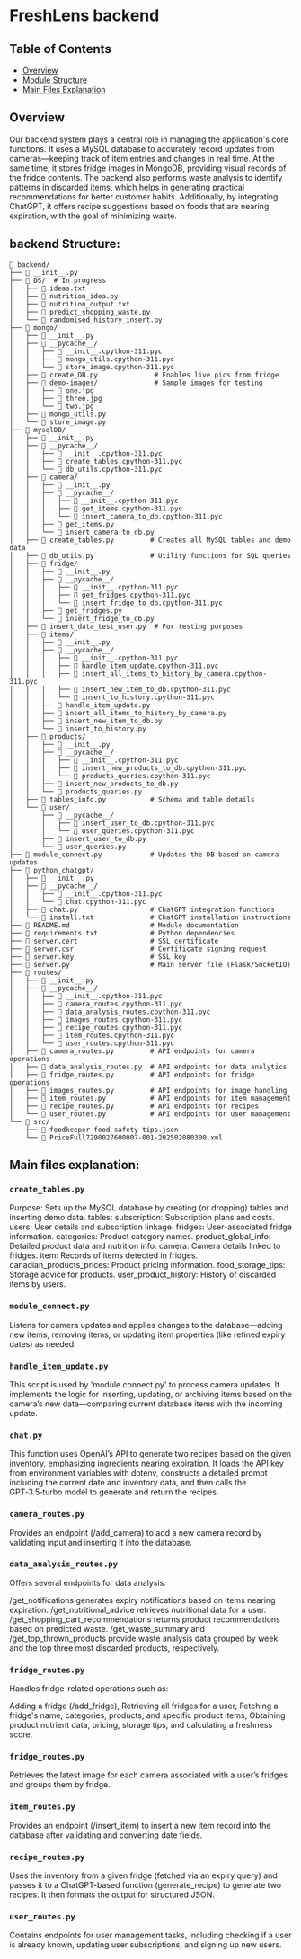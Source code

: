 # FreshLens backend

## Table of Contents
- [Overview](#overview)
- [Module Structure](#module-structure)
- [Main Files Explanation](#main-files-explanation)
  

## Overview  
Our backend system plays a central role in managing the application's core functions. It uses a MySQL database to accurately record updates from cameras—keeping track of item entries and changes in real time. At the same time, it stores fridge images in MongoDB, providing visual records of the fridge contents. The backend also performs waste analysis to identify patterns in discarded items, which helps in generating practical recommendations for better customer habits. Additionally, by integrating ChatGPT, it offers recipe suggestions based on foods that are nearing expiration, with the goal of minimizing waste.



## backend Structure:
```
📂 backend/
├── 📄 __init__.py
├── 📂 DS/  # In progress
│   ├── 📄 ideas.txt
│   ├── 📄 nutrition_idea.py
│   ├── 📄 nutrition_output.txt
│   ├── 📄 predict_shopping_waste.py
│   └── 📄 randomised_history_insert.py
├── 📂 mongo/
│   ├── 📄 __init__.py
│   ├── 📂 __pycache__/
│   │   ├── 📄 __init__.cpython-311.pyc
│   │   ├── 📄 mongo_utils.cpython-311.pyc
│   │   └── 📄 store_image.cpython-311.pyc
│   ├── 📄 create_DB.py              # Enables live pics from fridge
│   ├── 📂 demo-images/              # Sample images for testing
│   │   ├── 📄 one.jpg
│   │   ├── 📄 three.jpg
│   │   └── 📄 two.jpg
│   ├── 📄 mongo_utils.py
│   └── 📄 store_image.py
├── 📂 mysqlDB/
│   ├── 📄 __init__.py
│   ├── 📂 __pycache__/
│   │   ├── 📄 __init__.cpython-311.pyc
│   │   ├── 📄 create_tables.cpython-311.pyc
│   │   └── 📄 db_utils.cpython-311.pyc
│   ├── 📂 camera/
│   │   ├── 📄 __init__.py
│   │   ├── 📂 __pycache__/
│   │   │   ├── 📄 __init__.cpython-311.pyc
│   │   │   ├── 📄 get_items.cpython-311.pyc
│   │   │   └── 📄 insert_camera_to_db.cpython-311.pyc
│   │   ├── 📄 get_items.py
│   │   └── 📄 insert_camera_to_db.py
│   ├── 📄 create_tables.py         # Creates all MySQL tables and demo data
│   ├── 📄 db_utils.py              # Utility functions for SQL queries
│   ├── 📂 fridge/
│   │   ├── 📄 __init__.py
│   │   ├── 📂 __pycache__/
│   │   │   ├── 📄 __init__.cpython-311.pyc
│   │   │   ├── 📄 get_fridges.cpython-311.pyc
│   │   │   └── 📄 insert_fridge_to_db.cpython-311.pyc
│   │   ├── 📄 get_fridges.py
│   │   └── 📄 insert_fridge_to_db.py
│   ├── 📄 insert_data_test_user.py  # For testing purposes
│   ├── 📂 items/
│   │   ├── 📄 __init__.py
│   │   ├── 📂 __pycache__/
│   │   │   ├── 📄 __init__.cpython-311.pyc
│   │   │   ├── 📄 handle_item_update.cpython-311.pyc
│   │   │   ├── 📄 insert_all_items_to_history_by_camera.cpython-311.pyc
│   │   │   ├── 📄 insert_new_item_to_db.cpython-311.pyc
│   │   │   └── 📄 insert_to_history.cpython-311.pyc
│   │   ├── 📄 handle_item_update.py
│   │   ├── 📄 insert_all_items_to_history_by_camera.py
│   │   ├── 📄 insert_new_item_to_db.py
│   │   └── 📄 insert_to_history.py
│   ├── 📂 products/
│   │   ├── 📄 __init__.py
│   │   ├── 📂 __pycache__/
│   │   │   ├── 📄 __init__.cpython-311.pyc
│   │   │   ├── 📄 insert_new_products_to_db.cpython-311.pyc
│   │   │   └── 📄 products_queries.cpython-311.pyc
│   │   ├── 📄 insert_new_products_to_db.py
│   │   └── 📄 products_queries.py
│   ├── 📄 tables_info.py           # Schema and table details
│   └── 📂 user/
│       ├── 📂 __pycache__/
│       │   ├── 📄 insert_user_to_db.cpython-311.pyc
│       │   └── 📄 user_queries.cpython-311.pyc
│       ├── 📄 insert_user_to_db.py
│       └── 📄 user_queries.py
├── 📄 module_connect.py            # Updates the DB based on camera updates
├── 📂 python_chatgpt/
│   ├── 📄 __init__.py
│   ├── 📂 __pycache__/
│   │   ├── 📄 __init__.cpython-311.pyc
│   │   └── 📄 chat.cpython-311.pyc
│   ├── 📄 chat.py                  # ChatGPT integration functions
│   └── 📄 install.txt              # ChatGPT installation instructions
├── 📄 README.md                    # Module documentation
├── 📄 requirements.txt             # Python dependencies
├── 📄 server.cert                  # SSL certificate
├── 📄 server.csr                   # Certificate signing request
├── 📄 server.key                   # SSL key
├── 📄 server.py                    # Main server file (Flask/SocketIO)
├── 📂 routes/
│   ├── 📄 __init__.py
│   ├── 📂 __pycache__/
│   │   ├── 📄 __init__.cpython-311.pyc
│   │   ├── 📄 camera_routes.cpython-311.pyc
│   │   ├── 📄 data_analysis_routes.cpython-311.pyc
│   │   ├── 📄 images_routes.cpython-311.pyc
│   │   ├── 📄 recipe_routes.cpython-311.pyc
│   │   ├── 📄 item_routes.cpython-311.pyc
│   │   └── 📄 user_routes.cpython-311.pyc
│   ├── 📄 camera_routes.py         # API endpoints for camera operations
│   ├── 📄 data_analysis_routes.py  # API endpoints for data analytics
│   ├── 📄 fridge_routes.py         # API endpoints for fridge operations
│   ├── 📄 images_routes.py         # API endpoints for image handling
│   ├── 📄 item_routes.py           # API endpoints for item management
│   ├── 📄 recipe_routes.py         # API endpoints for recipes
│   └── 📄 user_routes.py           # API endpoints for user management
└── 📂 src/
    ├── 📄 foodkeeper-food-safety-tips.json
    └── 📄 PriceFull7290027600007-001-202502080300.xml

```

## Main files explanation:

### `create_tables.py`
Purpose:
Sets up the MySQL database by creating (or dropping) tables and inserting demo data.
tables:
    subscription: Subscription plans and costs.
    users: User details and subscription linkage.
    fridges: User-associated fridge information.
    categories: Product category names.
    product_global_info: Detailed product data and nutrition info.
    camera: Camera details linked to fridges.
    item: Records of items detected in fridges.
    canadian_products_prices: Product pricing information.
    food_storage_tips: Storage advice for products.
    user_product_history: History of discarded items by users.

### `module_connect.py`
Listens for camera updates and applies changes to the database—adding new items, removing items, or updating item properties (like refined expiry dates) as needed.

### `handle_item_update.py`
This script is used by 'module.connect.py' to process camera updates. It implements the logic for inserting, updating, or archiving items based on the camera’s new data—comparing current database items with the incoming update.

### `chat.py`
This function uses OpenAI’s API to generate two recipes based on the given inventory, emphasizing ingredients nearing expiration. It loads the API key from environment variables with dotenv, constructs a detailed prompt including the current date and inventory data, and then calls the GPT‑3.5‑turbo model to generate and return the recipes.


### `camera_routes.py`
Provides an endpoint (/add_camera) to add a new camera record by validating input and inserting it into the database.

### `data_analysis_routes.py`
Offers several endpoints for data analysis:

/get_notifications generates expiry notifications based on items nearing expiration.
/get_nutritional_advice retrieves nutritional data for a user.
/get_shopping_cart_recommendations returns product recommendations based on predicted waste.
/get_waste_summary and /get_top_thrown_products provide waste analysis data grouped by week and the top three most discarded products, respectively.

### `fridge_routes.py`
Handles fridge-related operations such as:

Adding a fridge (/add_fridge),
Retrieving all fridges for a user,
Fetching a fridge's name, categories, products, and specific product items,
Obtaining product nutrient data, pricing, storage tips, and calculating a freshness score.

### `fridge_routes.py`
Retrieves the latest image for each camera associated with a user’s fridges and groups them by fridge.

### `item_routes.py`
Provides an endpoint (/insert_item) to insert a new item record into the database after validating and converting date fields.

### `recipe_routes.py`
Uses the inventory from a given fridge (fetched via an expiry query) and passes it to a ChatGPT-based function (generate_recipe) to generate two recipes. It then formats the output for structured JSON.

### `user_routes.py`
Contains endpoints for user management tasks, including checking if a user is already known, updating user subscriptions, and signing up new users.




